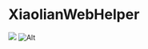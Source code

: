 # XiaolianWebHelper
[![](https://tokei.rs/b1/github/aquamarine5/XiaolianWebHelper)](https://github.com/XAMPPRocky/tokei) 
![Alt](https://repobeats.axiom.co/api/embed/f0821a2b9a53baa242030873157e39fd678e61c0.svg "Repobeats analytics image")